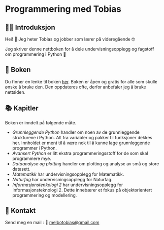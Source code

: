 # Programmering med Tobias

## 🧑‍🏫 Introduksjon

Hei! 👋 Jeg heter Tobias og jobber som lærer på videregående 🤓

Jeg skriver denne nettboken for å dele undervisningsopplegg og fagstoff om programmering i Python 🐍

## 📖 Boken
Du finner en lenke til boken [her](https://tobiasmelbo.github.io/onlinebok). Boken er åpen og gratis for alle som skulle ønske å bruke den. Den oppdateres ofte, derfor anbefaler jeg å bruke nettsiden.

## 📚 Kapitler
Boken er inndelt på følgende måte.

- *Grunnleggende Python* handler om noen av de grunnleggende strukturene i Python. Alt fra variabler og pakker til funksjoner dekkes her. Innholdet er ment til å være nok til å kunne lage grunnleggende programmer i Python.
- *Avansert Python* er litt ekstra programmeringsstoff for de som skal programmere mye.
- *Dataanalyse og plotting* handler om plotting og analyse av små og store datasett.
- *Matematikk* har undervisningsopplegg for Matematikk.
- *Naturfag* har undervisningsopplegg for Naturfag.
- *Informasjonstenkologi 2* har undervisningsopplegg for Informasjonsteknologi 2. Dette innebærer et fokus på objektorientert programmering og modellering.

## 💌 Kontakt
Send meg en mail : 📧 melbotobias@gmail.com
